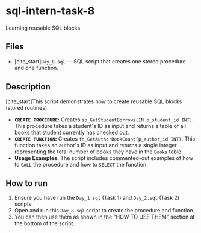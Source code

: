 # sql-intern-task-8
Learning reusable SQL blocks

## Files
- [cite_start]`Day_8.sql` — SQL script that creates one stored procedure and one function.

## Description
[cite_start]This script demonstrates how to create reusable SQL blocks (stored routines).
- **`CREATE PROCEDURE`:** Creates `sp_GetStudentBorrows(IN p_student_id INT)`. This procedure takes a student's ID as input and returns a table of all books that student currently has checked out.
- **`CREATE FUNCTION`:** Creates `fn_GetAuthorBookCount(p_author_id INT)`. This function takes an author's ID as input and returns a single integer representing the total number of books they have in the `Books` table.
- **Usage Examples:** The script includes commented-out examples of how to `CALL` the procedure and how to `SELECT` the function.

## How to run
1.  Ensure you have run the `Day_1.sql` (Task 1) and `Day_2.sql` (Task 2) scripts.
2.  Open and run this `Day_8.sql` script to create the procedure and function.
3.  You can then use them as shown in the "HOW TO USE THEM" section at the bottom of the script.
